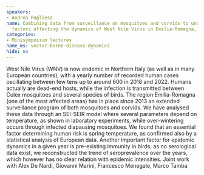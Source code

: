 ```yaml
---
speakers:
- Andrea Pugliese
name: Combining data from surveillance on mosquitoes and corvids to understand the
  factors affecting the dynamics of West Nile Virus in Emilia-Romagna, Italy
categories:
- Minisymposium lectures
name_ms: vector-borne-disease-dynamics
hide: no
---
```

West Nile Virus (WNV) is now endemic in Northern Italy (as well as in many European countries), with a yearly number of recorded human cases oscillating between few tens up to around 600 in 2018 and 2022. Humans actually are dead-end hosts, while the infection is transmitted between Culex mosquitoes and several species of birds. 
 The region Emilia-Romagna (one of the most affected areas) has in place since 2013 an extended surveillance program of both mosquitoes and corvids. We have analysed these data through an SEI-SEIR model where several parameters depend on temperature, as shown in laboratory experiments, while over-wintering occurs through infected diapausing mosquitoes.
 We found that an essential factor determining human risk is spring temperature, as confirmed also by a statistical analysis of European data. Another important factor for epidemic dynamics in a given year is pre-existing immunity in birds; as no serological data exist, we reconstructed the trend of seroprevalence over the years, which however has no clear relation with epidemic intensities.
 Joint work with Alex De Nardi, Giovanni Marini, Francesco Menegale, Marco Tamba


